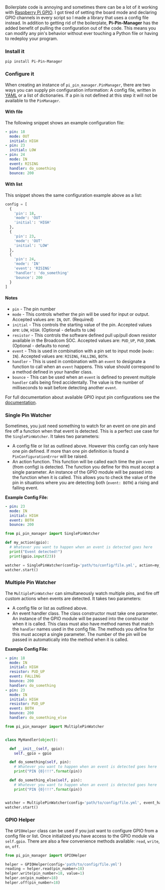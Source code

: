 Boilerplate code is annoying and sometimes there can be a lot of it working with [Raspberry Pi GPIO](https://pypi.python.org/pypi/RPi.GPIO). I got tired of setting the board mode and declaring GPIO channels in every script so I made a library that uses a config file instead. In addition to getting rid of the boilerplate, **Pi-Pin-Manager** has the added benefit of pulling the configuration out of the code. This means you can modify any pin's behavior without ever touching a Python file or having to redeploy your program.


### Install it

```
pip install Pi-Pin-Manager
```

### Configure it

When creating an instance of `pi_pin_manager.PinManager`, there are two ways you can supply pin configuration information: A config file, written in [YAML](http://en.wikipedia.org/wiki/YAML) or a list of dictionaries. If a pin is not defined at this step it will not be available to the `PinManager`.

#### With file

The following snippet shows an example configuration file:

```yaml
- pin: 18
  mode: OUT
  initial: HIGH
- pin: 23
  initial: LOW
- pin: 24
  mode: IN
  event: RISING
  handler: do_something
  bounce: 200
```

#### With list

This snippet shows the same configuration example above as a list:

```python
config = [
  {
    'pin': 18,
    'mode': 'OUT'
    'initial': 'HIGH'
  },
  {
    'pin': 23,
    'mode': 'OUT'
    'initial': 'LOW'
  },
  {
    'pin': 24,
    'mode': 'IN'
    'event': 'RISING'
    'handler': 'do_something'
    'bounce': 200
  }
]
```

#### Notes

* `pin` - The pin number
* `mode` - This controls whether the pin will be used for input or output. Accepted values are: `IN`, `OUT`. (Required)
* `initial` - This controls the starting value of the pin. Accepted values are: `LOW`, `HIGH`. (Optional - defaults to `LOW`)
* `resistor` - This controls the software defined pull up/pull down resistor available in the Broadcom SOC. Accepted values are: `PUD_UP`, `PUD_DOWN`. (Optional - defaults to none)
* `event` - This is used in combination with a pin set to input mode (`mode: IN`). Accepted values are: `RISING`, `FALLING`, `BOTH`.
* `handler` - This is used in combination with an `event` to designate a function to call when an `event` happens. This value should correspond to a method defined in your handler class.
* `bounce` - This can be used when an `event` is defined to prevent multiple `handler` calls being fired accidentally. The value is the number of milliseconds to wait before detecting another `event`.

For full documentation about available GPIO input pin configurations see the [documentation](http://sourceforge.net/p/raspberry-gpio-python/wiki/Examples/).


### Single Pin Watcher

Sometimes, you just need something to watch for an event on one pin and fire off a function when that event is detected. This is a perfect use case for the `SinglePinWatcher`. It takes two parameters:
* A config file or list as outlined above. However this config can only have one pin defined. If more than one pin definition is found a `PinConfigurationError` will be raised.
* An action function. This function will be called each time the pin `event` (from config) is detected. The function you define for this must accept a single parameter. An instance of the GPIO module will be passed into the function when it is called. This allows you to check the value of the pin in situations where you are detecting both (`event: BOTH`) a rising and falling event.

**Example Config File:**
```yaml
- pin: 23
  mode: IN
  initial: HIGH
  event: BOTH
  bounce: 200
```

```python
from pi_pin_manager import SinglePinWatcher

def my_action(gpio):
  # Whatever you want to happen when an event is detected goes here
  print("Event detected!")
  print(gpio.input(23))

watcher = SinglePinWatcher(config='path/to/config/file.yml', action=my_action)
watcher.start()
```


### Multiple Pin Watcher

The `MultiplePinWatcher` can simultaneously watch multiple pins, and fire off custom actions when events are detected. It takes two parameters:
* A config file or list as outlined above.
* An event handler class. The class constructor must take one parameter. An instance of the GPIO module will be passed into the constructor when it is called. This class must also have method names that match the `handler` names used in the config file. The methods you define for this must accept a single parameter. The number of the pin will be passed in automatically into the method when it is called.

**Example Config File:**
```yaml
- pin: 18
  mode: IN
  initial: HIGH
  resistor: PUD_UP
  event: FALLING
  bounce: 200
  handler: do_something
- pin: 23
  mode: IN
  initial: HIGH
  resistor: PUD_UP
  event: BOTH
  bounce: 200
  handler: do_something_else
```


```python
from pi_pin_manager import MultiplePinWatcher


class MyHandler(object):

  def __init__(self, gpio):
    self._gpio = gpio

  def do_something(self, pin):
    # Whatever you want to happen when an event is detected goes here
    print("PIN {0}!!!".format(pin))

  def do_something_else(self, pin):
    # Whatever you want to happen when an event is detected goes here
    print("PIN {0}!!!".format(pin))


watcher = MultiplePinWatcher(config='path/to/config/file.yml', event_handler=MyHandler)
watcher.start()
```


### GPIO Helper

The `GPIOHelper` class can be used if you just want to configure GPIO from a config file or list. Once initialized you have access to the GPIO module via `self.gpio`. There are also a few convenience methods available: `read`, `write`, `on`, `off`.

```python
from pi_pin_manager import GPIOHelper

helper = GPIOHelper(config='path/to/config/file.yml')
reading = helper.read(pin_number=18)
helper.write(pin_number=18, value=1)
helper.on(pin_number=18)
helper.off(pin_number=18)
```
